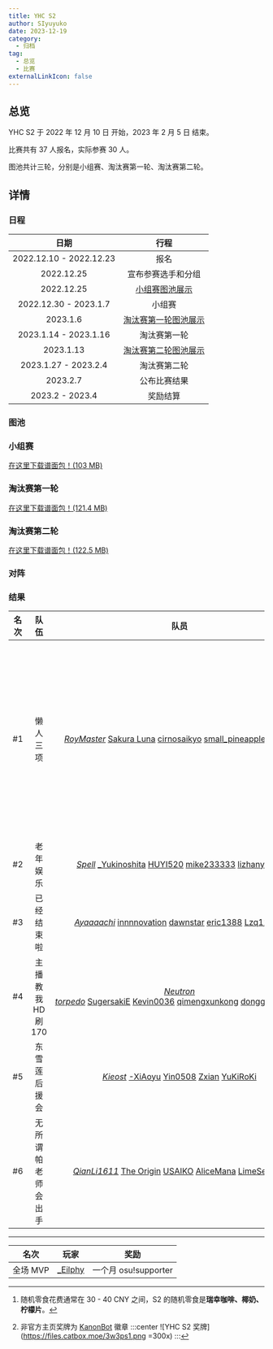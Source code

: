 ```yaml
---
title: YHC S2
author: SIyuyuko
date: 2023-12-19
category:
  - 归档
tag:
  - 总览
  - 比赛
externalLinkIcon: false
---
```

## 总览

YHC S2 于 2022 年 12 月 10 日 开始，2023 年 2 月 5 日 结束。

比赛共有 37 人报名，实际参赛 30 人。

图池共计三轮，分别是小组赛、淘汰赛第一轮、淘汰赛第二轮。

<!-- more -->

## 详情

### 日程

|          日期          |                               行程                               |
| :---------------------: | :---------------------------------------------------------------: |
| 2022.12.10 - 2022.12.23 |                               报名                               |
|       2022.12.25       |                        宣布参赛选手和分组                        |
|       2022.12.25       |    [小组赛图池展示](https://www.bilibili.com/video/BV12K411q7sL/)    |
|  2022.12.30 - 2023.1.7  |                              小组赛                              |
|        2023.1.6        | [淘汰赛第一轮图池展示](https://www.bilibili.com/video/BV1h8411K7ke/) |
|  2023.1.14 - 2023.1.16  |                           淘汰赛第一轮                           |
|        2023.1.13        | [淘汰赛第二轮图池展示](https://www.bilibili.com/video/BV1ex4y137Fx/) |
|  2023.1.27 - 2023.2.4  |                           淘汰赛第二轮                           |
|        2023.2.7        |                           公布比赛结果                           |
|    2023.2 - 2023.4    |                             奖励结算                             |

### 图池

### 小组赛

<Mappool :mapData="poolList.pool1"></Mappool>

[在这里下载谱面包！(103 MB)](https://drive.google.com/file/d/16EGRC4DnalO_YEiENcBLBTi9H05XcHiE/view?usp=share_link)

### 淘汰赛第一轮

<Mappool :mapData="poolList.pool2"></Mappool>

[在这里下载谱面包！(121.4 MB)](https://drive.google.com/file/d/1nOrkgMX0pNqj9b-HgxLBjCc-pJF5FAEm/view?usp=share_link)

### 淘汰赛第二轮

<Mappool :mapData="poolList.pool3"></Mappool>

[在这里下载谱面包！(122.5 MB)](https://drive.google.com/file/d/12rFoRjc-raITz7Ib55JDOA9RHvwnEOmJ/view?usp=share_link)

### 对阵

<Bracket :src="bracket.src" :name="bracket.name" :width="bracket.width" :height="bracket.height"></Bracket>

### 结果

| 名次 |        队伍        |                                                                                                                        队员                                                                                                                        |           奖励           |
| :--: | :-----------------: | :------------------------------------------------------------------------------------------------------------------------------------------------------------------------------------------------------------------------------------------------: | :----------------------: |
|  #1  |      懒人三项      |     [*RoyMaster*](https://osu.ppy.sh/users/28365836) [Sakura Luna](https://osu.ppy.sh/users/1608105) [cirnosaikyo](https://osu.ppy.sh/users/19971407) [small_pineapple](https://osu.ppy.sh/users/20989945) [_Eilphy](https://osu.ppy.sh/users/15175276)     | 每人一份随机零食[^first]、非官方主页奖牌[^second] |
|  #2  |      老年娱乐      |        [*Spell*](https://osu.ppy.sh/users/13003552) [_Yukinoshita](https://osu.ppy.sh/users/15343685) [HUYI520](https://osu.ppy.sh/users/15337997) [mike233333](https://osu.ppy.sh/users/15436106) [lizhanyiawa](https://osu.ppy.sh/users/13928307)        |            --            |
|  #3  |     已经结束啦     |        [*Ayaaaachi*](https://osu.ppy.sh/users/16022736) [innnnovation](https://osu.ppy.sh/users/18443135) [dawnstar](https://osu.ppy.sh/users/17426219) [eric1388](https://osu.ppy.sh/users/20384257) [Lzq12345](https://osu.ppy.sh/users/15012640)        |            --            |
|  #4  |   主播教我HD刷170   | [*Neutron torpedo*](https://osu.ppy.sh/users/24657559) [SugersakiE](https://osu.ppy.sh/users/15091523) [Kevin0036](https://osu.ppy.sh/users/24004891) [qimengxunkong](https://osu.ppy.sh/users/16849347) [dongguadongde](https://osu.ppy.sh/users/28494479) |            --            |
|  #5  |    东雪莲后援会    |              [*Kieost*](https://osu.ppy.sh/users/17823832) [-XiAoyu](https://osu.ppy.sh/users/19061410) [Yin0508](https://osu.ppy.sh/users/15730382) [Zxian](https://osu.ppy.sh/users/20672564) [YuKiRoKi](https://osu.ppy.sh/users/16668536)              |            --            |
|  #6  | 无所谓 帕老师会出手 |         [*QianLi1611*](https://osu.ppy.sh/users/30367809) [The Origin](https://osu.ppy.sh/users/10225377) [USAIKO](https://osu.ppy.sh/users/30018494) [AliceMana](https://osu.ppy.sh/users/11531025) [LimeSeptum](https://osu.ppy.sh/users/13256419)         |            --            |

---

|   名次   |                   玩家                   |         奖励         |
| :------: | :---------------------------------------: | :------------------: |
| 全场 MVP | [_Eilphy](https://osu.ppy.sh/users/15175276) | 一个月 osu!supporter |

[^first]: 随机零食花费通常在 30 - 40 CNY 之间，S2 的随机零食是**瑞幸咖啡、椰奶、柠檬片**。
[^second]: 非官方主页奖牌为 [KanonBot](https://info.desu.life/?p=383) 徽章
    :::center
    ![YHC S2 奖牌](<https://files.catbox.moe/3w3ps1.png> =300x)
    :::

<script setup>
import { ref,onBeforeMount } from 'vue';
import Mappool from '@mapPool';
import Bracket from '@bracket';
import { getMappoolPanel } from '@mappoolUtil';
let poolList=ref({
  pool1:{
    sets:[],
    data:[],
    status:{
      isLoading:true,
      title:"YHC S2 小组赛图池",
    },
    src:"HD 2089366 372448 3239199 3448129 3902695 2141049 NM 2661092 3743459 DT 3675891 2587641 FM 3424391 3521488 3139469 TB 3256904",
  },
  pool2:{
    sets:[],
    data:[],
    status:{
      isLoading:true,
      title:"YHC S2 淘汰赛第一轮图池",
    },
    src:"HD 2288966 859667 3035501 2104403 1003687 2872872 NM 3019025 3461651 DT 261417 1554793 FM 1824472 3739576 3590290 TB 1308941"
  },
  pool3:{
    sets:[],
    data:[],
    status:{
      isLoading:true,
      title:"YHC S2 淘汰赛第二轮图池",
    },
    src:"HD 3468294 3113813 3735247 3196719 2381878 2938608 313165 NM 3017432 3157972 DT 307804 2896899 2325564 FM 1542345 3661739 2033671 TB 342543"
  }
});
let bracket=ref({
  src:"https://challonge.com/zh_CN/YHC_S2.svg",
  name:"YHC S2 对阵表",
  width:730,
  height:420,
})
onBeforeMount(()=>{
  poolList.value=getMappoolPanel(poolList.value,"s2mappool");
})
</script>

